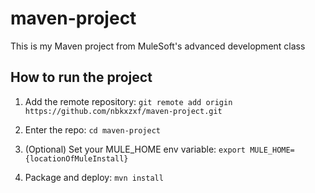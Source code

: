 # maven-project

This is my Maven project from MuleSoft's advanced development class

## How to run the project

1. Add the remote repository: `git remote add origin https://github.com/nbkxzxf/maven-project.git`

2. Enter the repo: `cd maven-project`

3. (Optional) Set your MULE_HOME env variable: `export MULE_HOME={locationOfMuleInstall}`

4. Package and deploy: `mvn install`
